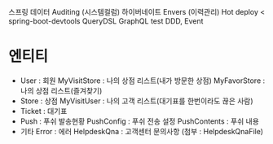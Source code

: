 스프링 데이터 Auditing (시스템컬럼)
하이버네이트 Envers (이력관리)
Hot deploy < spring-boot-devtools
QueryDSL
GraphQL test
DDD, Event

# 엔티티
* User : 회원
  MyVisitStore : 나의 상점 리스트(내가 방문한 상점)
  MyFavorStore : 나의 상점 리스트(즐겨찾기)
* Store : 상점
  MyVisitUser : 나의 고객 리스트(대기표를 한번이라도 끊은 사람)
* Ticket : 대기표
* Push : 푸쉬 발송현황
  PushConfig : 푸쉬 전송 설정
  PushContents : 푸쉬 내용
* 기타
  Error : 에러
  HelpdeskQna : 고객센터 문의사항 (첨부 : HelpdeskQnaFile)

